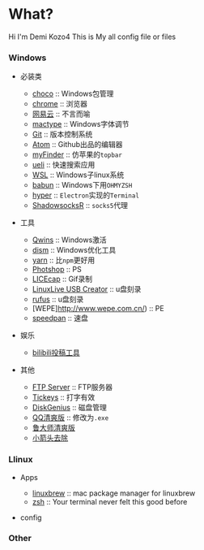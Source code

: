 # What?
Hi I'm Demi Kozo4
This is My all config file or files

### Windows
- 必装类
  - [choco](doc/choco.md) :: Windows包管理
  - [chrome](doc/chrome.md) :: 浏览器
  - [网易云](http://music.163.com) :: 不言而喻
  - [mactype](http://www.mactype.net/) :: Windows字体调节
  - [Git](https://npm.taobao.org/mirrors/git-for-windows/) :: 版本控制系统
  - [Atom](https://atom.io/) :: Github出品的编辑器
  - [myFinder](https://pan.baidu.com/s/1bpdZTBh) :: 仿苹果的`topbar`
  - [ueli](https://electronjs.org/apps/ueli) :: 快速搜索应用
  - [WSL](https://docs.microsoft.com/en-us/windows/wsl/install-win10) :: Windows子linux系统
  - [babun](http://babun.github.io/) :: Windows下用`OHMYZSH`
  - [hyper](https://hyper.is/) :: `Electron`实现的`Terminal`
  - [ShadowsocksR](doc/shadowsocks.md) :: `socks5`代理

- 工具
  - [Qwins](https://files.catbox.moe/jk3t23.rar) :: Windows激活
  - [dism](https://www.chuyu.me/zh-Hans/) :: Windows优化工具
  - [yarn](https://yarnpkg.com/) :: 比`npm`更好用
  - [Photshop](https://files.catbox.moe/9l0r9q.rar) :: PS
  - [LICEcap](https://licecap.en.softonic.com/) :: Gif录制
  - [LinuxLive USB Creator](https://www.linuxliveusb.com/) :: u盘刻录
  - [rufus](http://rufus.akeo.ie/) :: u盘刻录
  - [WEPE]http://www.wepe.com.cn/) :: PE
  - [speedpan](https://www.speedpan.com/) :: 速盘

- 娱乐
  - [bilibili投稿工具](http://bilibili.com)

- 其他
  - [FTP Server](https://files.catbox.moe/ndsuvp.rar) :: FTP服务器
  - [Tickeys](http://www.yingdev.com/projects/tickeys) :: 打字有效
  - [DiskGenius](https://files.catbox.moe/mtt75a.zip) :: 磁盘管理
  - [QQ清爽版](https://files.catbox.moe/po93yj.png) :: 修改为`.exe`
  - [鲁大师清爽版](http://www.geekotg.com/ludashi.html)
  - [小箭头去除](https://files.catbox.moe/9t2q6o.bat)

### Llinux

- Apps
  - [linuxbrew](http://linuxbrew.sh) :: mac package manager for linuxbrew
  - [zsh](http://ohmyz.sh) :: Your terminal never felt this good before

- config


### Other
